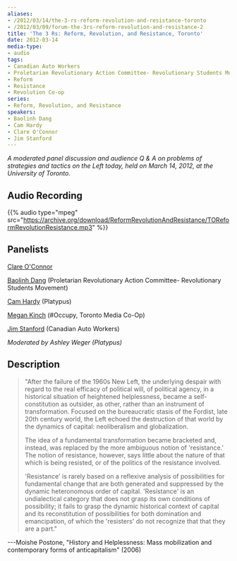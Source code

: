 ```yaml
---
aliases:
- /2012/03/14/the-3-rs-reform-revolution-and-resistance-toronto
- /2012/03/09/forum-the-3rs-reform-revolution-and-resistance-2
title: 'The 3 Rs: Reform, Revolution, and Resistance, Toronto'
date: 2012-03-14
media-type:
- audio
tags:
- Canadian Auto Workers
- Proletarian Revolutionary Action Committee- Revolutionary Students Movement
- Reform
- Resistance
- Revolution Co-op
series:
- Reform, Revolution, and Resistance
speakers:
- Baolinh Dang
- Cam Hardy
- Clare O'Connor
- Jim Stanford
---
```


_A moderated panel discussion and audience Q & A on problems of strategies and tactics on the Left today, held on March 14, 2012, at the University of Toronto._

## Audio Recording

{{% audio type="mpeg" src="https://archive.org/download/ReformRevolutionAndResistance/TOReformRevolutionResistance.mp3" %}}

## Panelists

[Clare O'Connor](/speakers/clare-oconnor)

[Baolinh Dang](/speakers/baolinh-dang/) (Proletarian Revolutionary Action Committee- Revolutionary Students Movement)

[Cam Hardy](/speakers/cam-hardy/) (Platypus)

[Megan Kinch](/speakers/megan-kinch/) (#Occupy, Toronto Media Co-Op)

[Jim Stanford](/speakers/jim-stanford/) (Canadian Auto Workers)

_Moderated by Ashley Weger (Platypus)_

## Description

> "After the failure of the 1960s New Left, the underlying despair with regard to the real efficacy of political will, of political agency, in a historical situation of heightened helplessness, became a self-constitution as outsider, as other, rather than an instrument of transformation. Focused on the bureaucratic stasis of the Fordist, late 20th century world, the Left echoed the destruction of that world by the dynamics of capital: neoliberalism and globalization.
>
> The idea of a fundamental transformation became bracketed and, instead, was replaced by the more ambiguous notion of 'resistance.' The notion of resistance, however, says little about the nature of that which is being resisted, or of the politics of the resistance involved.
>
> 'Resistance' is rarely based on a reflexive analysis of possibilities for fundamental change that are both generated and suppressed by the dynamic heteronomous order of capital. 'Resistance' is an undialectical category that does not grasp its own conditions of possibility; it fails to grasp the dynamic historical context of capital and its reconstitution of possibilities for both domination and emancipation, of which the 'resisters' do not recognize that that they are a part."
>
---Moishe Postone, "History and Helplessness: Mass mobilization and contemporary forms of anticapitalism" (2006)
